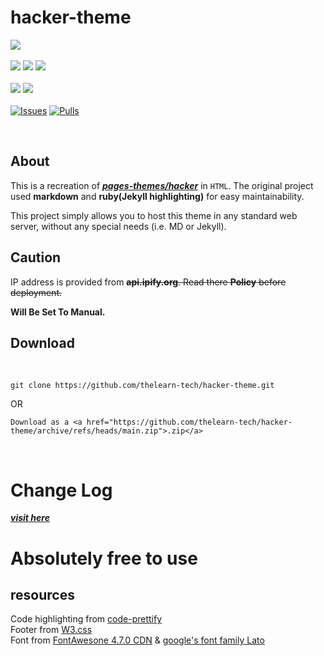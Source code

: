 # hacker-theme


![](.repo/hacker-theme.jpg)
<br> 
</br>
![](https://img.shields.io/badge/Code_in-HTML-orange)
![](https://img.shields.io/badge/Code_in-CSS-blue)
![](https://img.shields.io/badge/Code_in-JS-pink)
<br>
</br>
![](https://img.shields.io/badge/Maintained-Yes-green)
![](https://img.shields.io/badge/Version-1.0.2-cyan)
<br>
<br>
<a href="https://github.com/thelearn-tech/hacker-theme/issues">
      <img alt="Issues" src="https://img.shields.io/github/issues/thelearn-tech/hacker-theme?color=0088ff" /></a>
<a href="https://github.com/thelearn-tech/hacker-theme/pulls">
      <img alt="Pulls" src="https://img.shields.io/github/issues-pr/thelearn-tech/hacker-theme?color=0088ff" /></a>

<br>

## About

This is a recreation of <a href="https://github.com/pages-themes/hacker">***pages-themes/hacker***</a> in `HTML`. 
The original project used **markdown** and **ruby(Jekyll highlighting)** for easy maintainability. 

This project simply allows you to host this theme in any standard web server, without any special needs (i.e. MD or Jekyll).

## Caution 
IP address is provided from
~~**api.ipify.org**. Read there **Policy** before deployment.~~
<br>

**Will Be Set To Manual.**

## Download

<br>

`git clone https://github.com/thelearn-tech/hacker-theme.git`


OR


`Download as a <a href="https://github.com/thelearn-tech/hacker-theme/archive/refs/heads/main.zip">.zip</a>`

<br>

# Change Log

<a href="./CHANGELOG.md">***visit here***</a>


# Absolutely free to use

## resources

Code highlighting from <a href="https://github.com/googlearchive/code-prettify">code-prettify</a>
<br>
Footer from <a href="https://www.w3schools.com/w3css/4/w3.css">W3.css</a>
<br>
Font from <a href="https://cdnjs.cloudflare.com/ajax/libs/font-awesome/4.7.0/css/font-awesome.min.css">FontAwesone 4.7.0 CDN</a>
& 
<a href="https://fonts.googleapis.com/css?family=Lato">google's font family Lato</a>
